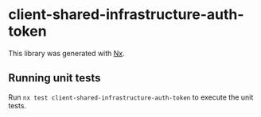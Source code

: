 # client-shared-infrastructure-auth-token

This library was generated with [Nx](https://nx.dev).

## Running unit tests

Run `nx test client-shared-infrastructure-auth-token` to execute the unit tests.
